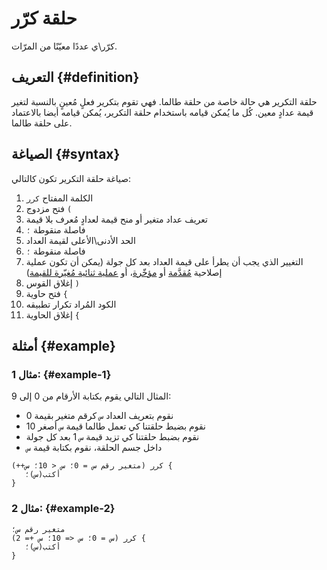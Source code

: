 ﻿---
sidebar_position: 2
---

# حلقة كرّر

كرّر\ي عددًا معيّنًا من المرّات.

## التعريف {#definition}

حلقة التكرير هي حالة خاصة من حلقة طالما. فهي تقوم بتكرير فعلٍ مُعينٍ بالنسبة لتغير قيمة عدادٍ معين.
كُل ما يُمكن قيامه باستخدام حلقة التكرير، يُمكن قيامه أيضا بالاعتماد على حلقة طالما.

## الصياغة {#syntax}

صياغة حلقة التكرير تكون كالتالي:
1. الكلمة المفتاح `كرر`
2. فتح مزدوج `(`
3. تعريف عداد متغير أو منح قيمة لعدادٍ مُعرف بلا قيمة
4. فاصلة منقوطة `؛`
5. الحد الأدنى\الأعلى لقيمة العداد
6. فاصلة منقوطة `؛`
7. التغيير الذي يجب أن يطرأ على قيمة العداد بعد كل جولة (يمكن أن تكون عملية إصلاحية [مُقدَّمة](../operators#number-prefix) أو [مؤخّرة](../operators#number-postfix)، أو [عملية ثنائية مُغيّرة للقيمة](../operators#number-binary-assignment-operations))
8. إغلاق القوس `)`
9. فتح حاوية `{`
10. الكود المُراد تكرار تطبيقه
11. إغلاق الحاوية `{`

## أمثلة {#example}

### مثال 1: {#example-1}
المثال التالي يقوم بكتابة الأرقام من 0 إلى 9:
* نقوم بتعريف العداد `س` كرقم متغير بقيمة 0
* نقوم بضبط حلقتنا كي تعمل طالما قيمة `س` أصغر 10
* نقوم بضبط حلقتنا كي تزيد قيمة `س` 1 بعد كل جولة
* داخل جسم الحلقة، نقوم بكتابة قيمة `س`

```abjad showLineNumbers
كرر (متغير رقم س = 0؛ س < 10؛ س++) {
   أكتب(س)؛
}
```

### مثال 2: {#example-2}


```abjad showLineNumbers
متغير رقم س؛
كرر (س = 0؛ س <= 10؛ س += 2) {
   أكتب(س)؛
}
```